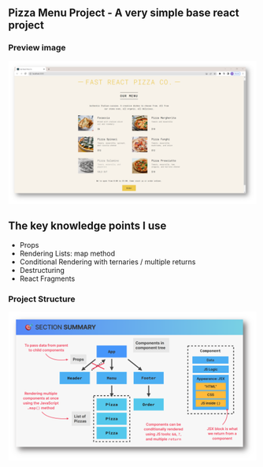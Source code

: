 ## Pizza Menu Project - A very simple base react project

### Preview image

<img src="../images/pizza-menu.png">

## The key knowledge points I use

- Props
- Rendering Lists: map method
- Conditional Rendering with ternaries / multiple returns
- Destructuring
- React Fragments

### Project Structure

<img src="../images/pizza-menu-summary.png">
